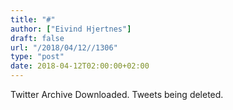 ```yaml
---
title: "#"
author: ["Eivind Hjertnes"]
draft: false
url: "/2018/04/12//1306"
type: "post"
date: 2018-04-12T02:00:00+02:00
---
```


Twitter Archive Downloaded. Tweets being deleted.
